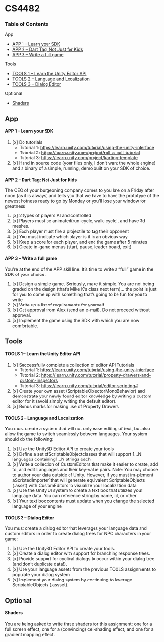 # CS4482

### Table of Contents
App
* [APP 1 – Learn your SDK](https://github.com/JedraPeake/CS4482#app-1--learn-your-sdk)
* [APP 2 – Dart Tag: Not Just for Kids](https://github.com/JedraPeake/CS4482#app-2--dart-tag:-not-just-for-kids)
* [APP 3 – Write a full game](https://github.com/JedraPeake/CS4482#app-3--write-a-full-game)

Tools
* [TOOLS 1 – Learn the Unity Editor API](https://github.com/JedraPeake/CS4482#tools-1--learn-the-unity-editor-api)
* [TOOLS 2 – Language and Localization](https://github.com/JedraPeake/CS4482#tools-2--language-and-localization)
* [TOOLS 3 – Dialog Editor](https://github.com/JedraPeake/CS4482#tools-3--dialog-editor)

Optional
* [Shaders](https://github.com/JedraPeake/CS4482#shaders)


## App
#### APP 1 – Learn your SDK
1. [x] Do tutorials
   - Tutorial 1: https://learn.unity.com/tutorial/using-the-unity-interface
   - Tutorial 2: https://learn.unity.com/project/roll-a-ball-tutorial
   - Tutorial 3: https://learn.unity.com/project/karting-template
2. [x] Hand in source code (your files only, I don’t want the whole engine) and a binary of a simple, running, demo built on your SDK of choice.

#### APP 2 – Dart Tag: Not Just for Kids
The CEO of your burgeoning company comes to you late on a Friday after noon (as it is always) and tells you that we have to have the prototype of the newest hotness ready to go by Monday or you’ll lose your window for greatness
1. [x] 2 types of players AI and controlled
2. [x] Players must be animated(run-cycle, walk-cycle), and have 3d meshes.
3. [x] Each player must fire a projectile to tag their opponent
4. [x] You must indicate which player is it in an obvious way
5. [x] Keep a score for each player, and end the game after 5 minutes
6. [x] Create in-game menus (start, pause, leader board, exit)

#### APP 3 – Write a full game
You’re at the end of the APP skill line. It’s time to write a “full” game in the SDK of your choice.
1. [x] Design a simple game. Seriously, make it simple. You are not being graded on the
design (that’s Mike K’s class next term)... the point is just for you to come up with
something that’s going to be fun for you to write.
2. [x] Write up a list of requirements for yourself.
3. [x] Get approval from Alex (send an e-mail). Do not proceed without approval.
4. [x] Implement the game using the SDK with which you are now comfortable.

## Tools
#### TOOLS 1 – Learn the Unity Editor API
1. [x] Successfully complete a collection of editor API Tutorials
   - Tutorial 1: https://learn.unity.com/tutorial/using-the-unity-interface
   - Tutorial 2: https://learn.unity.com/tutorial/property-drawers-and-custom-inspectors
   - Tutorial 3: https://learn.unity.com/tutorial/editor-scripting#
2. [x] Create  your  own  asset  (ScriptableObjectorMonoBehavior)  and  demonstrate  your newly found editor knowledge by writing a custom editor for it (avoid simply writing the default editor).
3. [x] Bonus marks for making use of Property Drawers

#### TOOLS 2 – Language and Localization
You must create a system that will not only ease editing of text, but also allow the game to switch seamlessly between languages.  Your system should do the following:
1. [x] Use the Unity3D Editor API to create your tools
2. [x] Define a set ofScriptableObjectclasses that will support 1...N languages containing1...N strings each
3. [x] Write a collection of CustomEditors that make it easier to create, add to, and edit Languages and their key-value pairs. Note: You may choose to author your data outside of Unity. However, if you must im-plement aScriptedImporter1that will generate equivalent ScriptableObjects (.asset) with CustomEditors to visualize your localization data
4. [x] Use the Unity UI system to create a text box that utilizes your language data. You can reference string by name, id, or other
5. [x] Your text box contents must update when you change the selected language of your engine

#### TOOLS 3 – Dialog Editor
You must create a dialog editor that leverages your language data and custom editors in order to create dialog trees for NPC characters in your game:
1. [x] Use the Unity3D Editor API to create your tools.
2. [x] Create a dialog editor with support for branching response trees.
3. [x] Provide support for cyclical dialogs to occur within your dialog tree (and don’t duplicate data!).
4. [x] Use your language assets from the previous TOOLS assignments to populate your
dialog system.
5. [x] Implement your dialog system by continuing to leverage ScriptableObjects (.assset).

## Optional
#### Shaders
You are being asked to write three shaders for this assignment: one for a full screen effect, one for a (convincing) cel-shading effect, and one for a gradient mapping effect.
